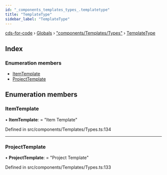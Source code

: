 ```yaml
---
id: "_components_templates_types_.templatetype"
title: "TemplateType"
sidebar_label: "TemplateType"
---
```


[cds-for-code](../index.md) › [Globals](../globals.md) › ["components/Templates/Types"](../modules/_components_templates_types_.md) › [TemplateType](_components_templates_types_.templatetype.md)

## Index

### Enumeration members

* [ItemTemplate](_components_templates_types_.templatetype.md#itemtemplate)
* [ProjectTemplate](_components_templates_types_.templatetype.md#projecttemplate)

## Enumeration members

###  ItemTemplate

• **ItemTemplate**: = "Item Template"

Defined in src/components/Templates/Types.ts:134

___

###  ProjectTemplate

• **ProjectTemplate**: = "Project Template"

Defined in src/components/Templates/Types.ts:133
